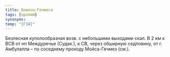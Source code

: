 ```yaml
---
title: Боюнча-Гечмоса
tags: [ороним]
synonyms:
temp: "[Г14]"
---
```


Безлесная куполообразная возв. с небольшими выходами скал. В 2 км к ВСВ от нп
Междуречье (Судак.), к СВ, через обширную седловину, от г. Амбулапла – по
соседнему проходу Мойса-Гечмез (см.).
